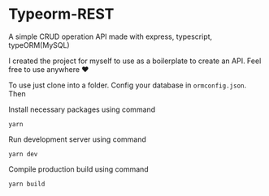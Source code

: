 # Typeorm-REST
A simple CRUD operation API made with express, typescript, typeORM(MySQL)

I created the project for myself to use as a boilerplate to create an API. Feel free to use anywhere ❤️


To use just clone into a folder. Config your database in ```ormconfig.json```. Then

Install necessary packages using command

```yarn```

Run development server using command

```yarn dev```

Compile production build using command

```yarn build```


